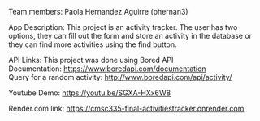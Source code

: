 Team members: Paola Hernandez Aguirre (phernan3) <br>

App Description: This project is an activity tracker. The user has two options, they can fill out the form and store an activity in the database or they can find more activities using the find button. <br>


API Links: 
This project was done using Bored API <br>
Documentation: https://www.boredapi.com/documentation <br>
Query for a random activity: http://www.boredapi.com/api/activity/ <br>


Youtube Demo: https://youtu.be/SGXA-HXx6W8  <br>

Render.com link: https://cmsc335-final-activitiestracker.onrender.com <br>
